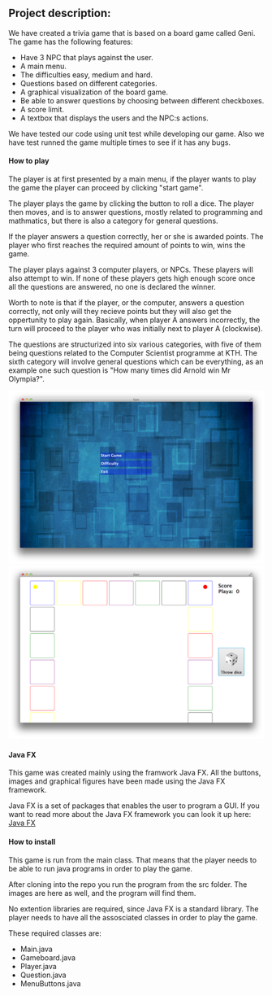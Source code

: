 ## Project description:
 We have created a trivia game that is based on a board game called Geni.
 The game has the following features:
 * Have 3 NPC that plays against the user. 
 * A main menu.
 * The difficulties easy, medium and hard.  
 * Questions based on different categories.
 * A graphical visualization of the board game.
 * Be able to answer questions by choosing between different checkboxes. 
 * A score limit. 
 * A textbox that displays the users and the NPC:s actions. 
 
 We have tested our code using unit test while developing our game. Also we have test runned the game multiple times to see if it has any bugs. 
 
 #### How to play
The player is at first presented by a main menu, if the player wants to play the game the player can proceed by clicking "start game".

The player plays the game by clicking the button to roll a dice. The player then moves, 
and is to answer questions, mostly related to programming and mathmatics, but there is also a category for general questions. 

If the player answers a question correctly, her or she is awarded points.
The player who first reaches the required amount of points to win, wins the game.

The player plays against 3 computer players, or NPCs. These players will 
also attempt to win. If none of these players gets high enough score once all the questions are 
answered, no one is declared the winner. 

Worth to note is that if the player, or the computer, answers a question correctly, not only will they recieve points but
they will also get the oppertunity to play again. Basically, when player A answers incorrectly, the turn will proceed to
the player who was initially next to player A (clockwise).

The questions are structurized into six various categories, with five of them being questions
related to the Computer Scientist programme at KTH. The sixth category will involve general questions
which can be everything, as an example one such question is "How many times did Arnold win Mr Olympia?".

![The main menu](/Screenshots/mainMenuImage.png)
![The gameboard](/Screenshots/GameBoardImage.png)

#### Java FX
This game was created mainly using the framwork Java FX. All the buttons, images and graphical figures 
have been made using the Java FX framework.

Java FX is a set of packages that enables the user to program a GUI. If you want to read more about the
Java FX framework you can look it up here: 
[Java FX](http://docs.oracle.com/javafx/2/overview/jfxpub-overview.htm)

#### How to install
This game is run from the main class. That means that the player needs to
be able to run java programs in order to play the game. 

After cloning into the repo you run the program from the src folder. The images are here as well, and the program will find them.

No extention libraries are required, since Java FX is a standard library. The player
needs to have all the assosciated classes in order to play the game. 

These required classes are:
* Main.java
* Gameboard.java
* Player.java
* Question.java
* MenuButtons.java
